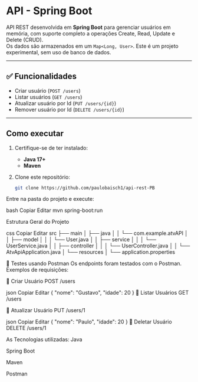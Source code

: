 # API - Spring Boot

API REST desenvolvida em **Spring Boot** para gerenciar usuários em memória, com suporte completo a operações Create, Read, Update e Delete (CRUD).  
Os dados são armazenados em um `Map<Long, User>`. Este é um projeto experimental, sem uso de banco de dados.

---

## ✅ Funcionalidades

- Criar usuário (`POST /users`)
- Listar usuários (`GET /users`)
- Atualizar usuário por Id (`PUT /users/{id}`)
- Remover usuário por Id (`DELETE /users/{id}`)

---

##  Como executar

1. Certifique-se de ter instalado:  
   - **Java 17+**  
   - **Maven**

2. Clone este repositório:  
   ```bash
   git clone https://github.com/paulobaisch1/api-rest-PB
Entre na pasta do projeto e execute:

bash
Copiar
Editar
mvn spring-boot:run


 Estrutura Geral do Projeto
 
css
Copiar
Editar
src
├── main
│   ├── java
│   │   └── com.example.atvAPI
│   │       ├── model
│   │       │   └── User.java
│   │       ├── service
│   │       │   └── UserService.java
│   │       ├── controller
│   │       │   └── UserController.java
│   │       └── AtvApiApplication.java
│   └── resources
│       └── application.properties



🧪 Testes usando Postman
Os endpoints foram testados com o Postman. Exemplos de requisições:

🔹 Criar Usuário
POST /users

json
Copiar
Editar
{
  "nome": "Gustavo",
  "idade": 20
}
🔹 Listar Usuários
GET /users

🔹 Atualizar Usuário
PUT /users/1

json
Copiar
Editar
{
  "nome": "Paulo",
  "idade": 20
}
🔹 Deletar Usuário
DELETE /users/1

As Tecnologias utilizadas:
Java

Spring Boot

Maven

Postman
